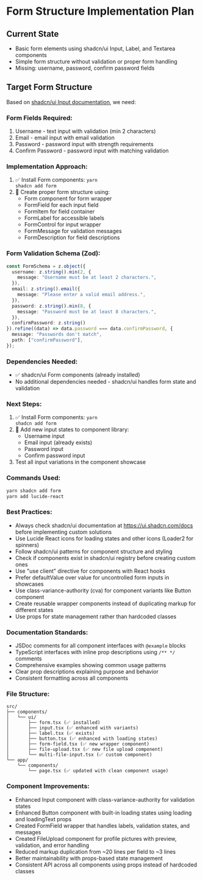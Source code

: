 # <span class="heading-1">Form Structure Implementation Plan</span>

## <span class="heading-2">Current State</span>
- <span class="paragraph">Basic form elements using shadcn/ui Input, Label, and Textarea components</span>
- <span class="paragraph">Simple form structure without validation or proper form handling</span>
- <span class="paragraph">Missing: username, password, confirm password fields</span>

## <span class="heading-2">Target Form Structure</span>
<span class="paragraph">Based on <a href="https://ui.shadcn.com/docs/components/input" class="text-description">shadcn/ui Input documentation</a>, we need:</span>

### <span class="heading-3">Form Fields Required:</span>
1. <span class="label">Username</span> - <span class="paragraph">text input with validation (min 2 characters)</span>
2. <span class="label">Email</span> - <span class="paragraph">email input with email validation</span>
3. <span class="label">Password</span> - <span class="paragraph">password input with strength requirements</span>
4. <span class="label">Confirm Password</span> - <span class="paragraph">password input with matching validation</span>

### <span class="heading-3">Implementation Approach:</span>
1. ✅ <span class="paragraph">Install Form components: <code>yarn shadcn add form</code></span>
2. 🔄 <span class="paragraph">Create proper form structure using:</span>
   - <span class="label">Form</span> component for form wrapper
   - <span class="label">FormField</span> for each input field
   - <span class="label">FormItem</span> for field container
   - <span class="label">FormLabel</span> for accessible labels
   - <span class="label">FormControl</span> for input wrapper
   - <span class="label">FormMessage</span> for validation messages
   - <span class="label">FormDescription</span> for field descriptions

### <span class="heading-3">Form Validation Schema (Zod):</span>
```typescript
const FormSchema = z.object({
  username: z.string().min(2, {
    message: "Username must be at least 2 characters.",
  }),
  email: z.string().email({
    message: "Please enter a valid email address.",
  }),
  password: z.string().min(8, {
    message: "Password must be at least 8 characters.",
  }),
  confirmPassword: z.string()
}).refine((data) => data.password === data.confirmPassword, {
  message: "Passwords don't match",
  path: ["confirmPassword"],
});
```

### <span class="heading-3">Dependencies Needed:</span>
- ✅ <span class="paragraph">shadcn/ui Form components (already installed)</span>
- <span class="paragraph">No additional dependencies needed - shadcn/ui handles form state and validation</span>

### <span class="heading-3">Next Steps:</span>
1. ✅ <span class="paragraph">Install Form components: <code>yarn shadcn add form</code></span>
2. 🔄 <span class="paragraph">Add new input states to component library:</span>
   - <span class="label">Username input</span>
   - <span class="label">Email input</span> (already exists)
   - <span class="label">Password input</span>
   - <span class="label">Confirm password input</span>
3. <span class="paragraph">Test all input variations in the component showcase</span>

### <span class="heading-3">Commands Used:</span>
```bash
yarn shadcn add form
yarn add lucide-react
```

### <span class="heading-3">Best Practices:</span>
- <span class="label">Always check shadcn/ui documentation</span> at <a href="https://ui.shadcn.com/docs" class="text-description">https://ui.shadcn.com/docs</a> before implementing custom solutions
- <span class="label">Use Lucide React icons</span> for loading states and other icons (Loader2 for spinners)
- <span class="label">Follow shadcn/ui patterns</span> for component structure and styling
- <span class="label">Check if components exist</span> in shadcn/ui registry before creating custom ones
- <span class="label">Use "use client" directive</span> for components with React hooks
- <span class="label">Prefer defaultValue over value</span> for uncontrolled form inputs in showcases
- <span class="label">Use class-variance-authority (cva)</span> for component variants like Button component
- <span class="label">Create reusable wrapper components</span> instead of duplicating markup for different states
- <span class="label">Use props for state management</span> rather than hardcoded classes

### <span class="heading-3">Documentation Standards:</span>
- <span class="label">JSDoc comments</span> for all component interfaces with <code>@example</code> blocks
- <span class="label">TypeScript interfaces</span> with inline prop descriptions using <code>/** */</code> comments
- <span class="label">Comprehensive examples</span> showing common usage patterns
- <span class="label">Clear prop descriptions</span> explaining purpose and behavior
- <span class="label">Consistent formatting</span> across all components

### <span class="heading-3">File Structure:</span>
```
src/
├── components/
│   └── ui/
│       ├── form.tsx (✅ installed)
│       ├── input.tsx (✅ enhanced with variants)
│       ├── label.tsx (✅ exists)
│       ├── button.tsx (✅ enhanced with loading states)
│       ├── form-field.tsx (✅ new wrapper component)
│       ├── file-upload.tsx (✅ new file upload component)
│       └── multi-file-input.tsx (✅ custom component)
└── app/
    └── components/
        └── page.tsx (✅ updated with clean component usage)
```

### <span class="heading-3">Component Improvements:</span>
- <span class="label">Enhanced Input component</span> with <span class="label">class-variance-authority</span> for validation states
- <span class="label">Enhanced Button component</span> with built-in loading states using <span class="label">loading</span> and <span class="label">loadingText</span> props
- <span class="label">Created FormField wrapper</span> that handles labels, validation states, and messages
- <span class="label">Created FileUpload component</span> for profile pictures with preview, validation, and error handling
- <span class="label">Reduced markup duplication</span> from ~20 lines per field to ~3 lines
- <span class="label">Better maintainability</span> with props-based state management
- <span class="label">Consistent API</span> across all components using props instead of hardcoded classes 